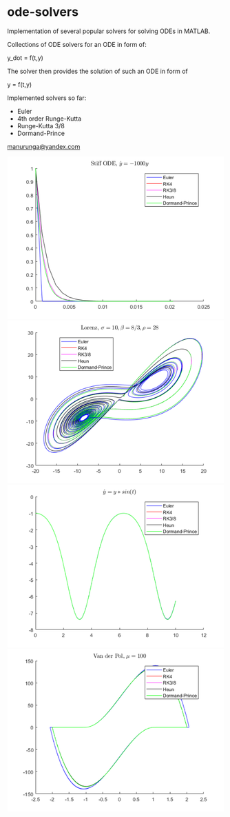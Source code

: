 # ode-solvers
Implementation of several popular solvers for solving ODEs in MATLAB.

Collections of ODE solvers for an ODE in form of:

y_dot = f(t,y)

The solver then provides the solution of such an ODE in form of

y = f(t,y)

Implemented solvers so far:   
- Euler
- 4th order Runge-Kutta  
- Runge-Kutta 3/8    
- Dormand-Prince   


manurunga@yandex.com   

![Example 1](https://github.com/auralius/matlab-ode-solvers/blob/master/ex1.png)  
![Example 2](https://github.com/auralius/matlab-ode-solvers/blob/master/ex2.png)  
![Example 3](https://github.com/auralius/matlab-ode-solvers/blob/master/ex3.png)  
![Example 4](https://github.com/auralius/matlab-ode-solvers/blob/master/ex4.png)  
